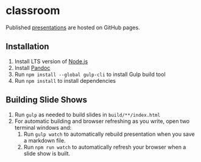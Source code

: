 # classroom

Published [presentations](https://strykeforce.github.io/classroom/) are hosted on GitHub pages.

## Installation

1. Install LTS version of [Node.js](https://nodejs.org/)
2. Install [Pandoc](https://pandoc.org/installing.html)
3. Run `npm install --global gulp-cli` to install Gulp build tool
4. Run `npm install` to install dependencies

## Building Slide Shows

1. Run `gulp` as needed to build slides in `build/**/index.html`
2. For automatic building and browser refreshing as you write, open two terminal windows and:
   1. Run `gulp watch` to automatically rebuild presentation when you save a markdown file.
   2. Run `npm run watch` to automatically refresh your browser when a slide show is built.
